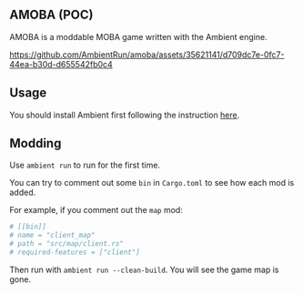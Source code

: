 ## AMOBA (POC)

AMOBA is a moddable MOBA game written with the Ambient engine.



https://github.com/AmbientRun/amoba/assets/35621141/d709dc7e-0fc7-44ea-b30d-d655542fb0c4



## Usage

You should install Ambient first following the instruction [here](https://ambientrun.github.io/Ambient/user/installing.html).

## Modding

Use `ambient run` to run for the first time.

You can try to comment out some `bin` in `Cargo.toml` to see how each mod is added.

For example, if you comment out the `map` mod:

```toml
# [[bin]]
# name = "client_map"
# path = "src/map/client.rs"
# required-features = ["client"]
```

Then run with `ambient run --clean-build`. You will see the game map is gone.
